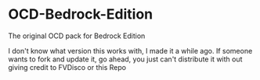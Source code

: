 # OCD-Bedrock-Edition
The original OCD pack for Bedrock Edition

I don't know what version this works with, I made it a while ago. If someone wants to fork and update it, go ahead, you just can't distribute it with out giving credit to FVDisco or this Repo
